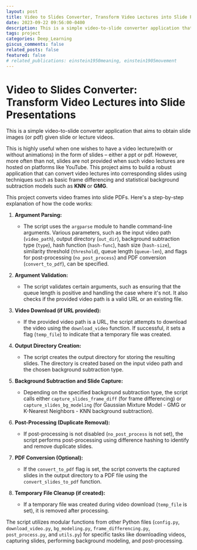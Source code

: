 ```yaml
---
layout: post
title: Video to Slides Converter, Transform Video Lectures into Slide Presentations
date: 2023-09-22 09:56:00-0400
description: This is a simple video-to-slide converter application that aims to obtain slide images (or pdf) given slide or lecture videos.
tags: project
categories: Deep_Learning
giscus_comments: false
related_posts: false
featured: false
# related_publications: einstein1950meaning, einstein1905movement
---
```


# Video to Slides Converter: Transform Video Lectures into Slide Presentations

This is a simple video-to-slide converter application that aims to obtain slide images (or pdf) given slide or lecture videos.

This is highly useful when one wishes to have a video lecture(with or without animations) in the form of slides – either a ppt or pdf. However, more often than not, slides are not provided when such video lectures are hosted on platforms like YouTube. This project aims to build a robust application that can convert video lectures into corresponding slides using techniques such as basic frame differencing and statistical background subtraction models such as **KNN** or **GMG**.

This project converts video frames into slide PDFs. Here's a step-by-step explanation of how the code works:

1. **Argument Parsing:**
    - The script uses the `argparse` module to handle command-line arguments. Various parameters, such as the input video path (`video_path`), output directory (`out_dir`), background subtraction type (`type`), hash function (`hash-func`), hash size (`hash-size`), similarity threshold (`threshold`), queue length (`queue-len`), and flags for post-processing (`no_post_process`) and PDF conversion (`convert_to_pdf`), can be specified.

2. **Argument Validation:**
    - The script validates certain arguments, such as ensuring that the queue length is positive and handling the case where it's not. It also checks if the provided video path is a valid URL or an existing file.

3. **Video Download (if URL provided):**
    - If the provided video path is a URL, the script attempts to download the video using the `download_video` function. If successful, it sets a flag (`temp_file`) to indicate that a temporary file was created.

4. **Output Directory Creation:**
    - The script creates the output directory for storing the resulting slides. The directory is created based on the input video path and the chosen background subtraction type.

5. **Background Subtraction and Slide Capture:**
    - Depending on the specified background subtraction type, the script calls either `capture_slides_frame_diff` (for frame differencing) or `capture_slides_bg_modeling` (for Gaussian Mixture Model - GMG or K-Nearest Neighbors - KNN background subtraction).

6. **Post-Processing (Duplicate Removal):**
    - If post-processing is not disabled (`no_post_process` is not set), the script performs post-processing using difference hashing to identify and remove duplicate slides.

7. **PDF Conversion (Optional):**
    - If the `convert_to_pdf` flag is set, the script converts the captured slides in the output directory to a PDF file using the `convert_slides_to_pdf` function.

8. **Temporary File Cleanup (if created):**
    - If a temporary file was created during video download (`temp_file` is set), it is removed after processing.

The script utilizes modular functions from other Python files (`config.py`, `download_video.py`, `bg_modeling.py`, `frame_differencing.py`, `post_process.py`, and `utils.py`) for specific tasks like downloading videos, capturing slides, performing background modeling, and post-processing. 
